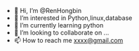 - 👋 Hi, I’m @RenHongbin
- 👀 I’m interested in Python,linux,database
- 🌱 I’m currently learning python
- 💞️ I’m looking to collaborate on ...
- 📫 How to reach me xxxx@gmail.com


<!---
RenHongbin/RenHongbin is a ✨ special ✨ repository because its `README.md` (this file) appears on your GitHub profile.
You can click the Preview link to take a look at your changes.
--->
